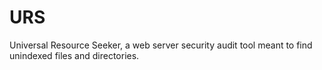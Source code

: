 # URS
Universal Resource Seeker, a web server security audit tool meant to find unindexed files and directories. 
